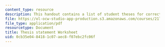```yaml
---
content_type: resource
description: This handout contains a list of student theses for correction and revision.
file: https://ol-ocw-studio-app-production.s3.amazonaws.com/courses/21l-005-introduction-to-drama-fall-2004/0cb35e0484181c07aec8f07ebc2fc06f_thesis_worksheet.pdf
file_type: application/pdf
resourcetype: Document
title: Thesis statement Worksheet
uid: 0cb35e04-8418-1c07-aec8-f07ebc2fc06f
---
```


